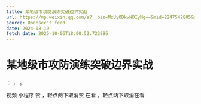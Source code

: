 ```yaml
---
title: 某地级市攻防演练突破边界实战
url: https://mp.weixin.qq.com/s?__biz=MzUyODkwNDIyMg==&mid=2247542805&idx=1&sn=f25400cdebdec8635ac19b70e8db4bb8
source: Doonsec's feed
date: 2024-08-19
fetch_date: 2025-10-06T18:00:52.722886
---
```


# 某地级市攻防演练突破边界实战

：
，
。

视频
小程序
赞
，轻点两下取消赞
在看
，轻点两下取消在看